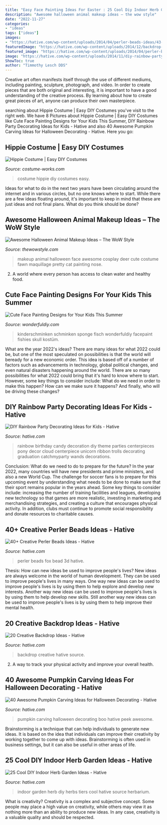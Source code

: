 ```yaml
---
title: "Easy Face Painting Ideas For Easter : 25 Cool Diy Indoor Herb Garden Ideas"
description: "Awesome halloween animal makeup ideas – the wow style"
date: "2022-11-27"
categories:
- "ideas"
tags: ["ideas"]
images:
- "https://hative.com/wp-content/uploads/2014/04/perler-beads-ideas/43-fox-perler-beads.jpg"
featuredImage: "https://hative.com/wp-content/uploads/2014/12/backdrop-ideas/15-creative-backdrop-ideas.jpg"
featured_image: "https://hative.com/wp-content/uploads/2014/04/perler-beads-ideas/43-fox-perler-beads.jpg"
image: "https://hative.com/wp-content/uploads/2014/11/diy-rainbow-party-decorating-ideas/4-candy-decoration.jpg"
ShowToc: true
author: "Timmothy Lesch DDS"
---
```



Creative art often manifests itself through the use of different mediums, including painting, sculpture, photograph, and video. In order to create pieces that are both original and interesting, it is important to have a good understanding of the creative process. By learning about how to create great pieces of art, anyone can produce their own masterpiece.

	

		
searching about Hippie Costume | Easy DIY Costumes you've visit to the right web. We have 8 Pictures about Hippie Costume | Easy DIY Costumes like Cute Face Painting Designs for Your Kids This Summer, DIY Rainbow Party Decorating Ideas for Kids - Hative and also 40 Awesome Pumpkin Carving Ideas for Halloween Decorating - Hative. Here you go:
		
    
## Hippie Costume | Easy DIY Costumes

<img loading=lazy src="https://photos.costume-works.com/full/hippie6.jpg" onerror="this.onerror=null;this.src='https://tse1.mm.bing.net/th?id=OIP.9Di42cwRBlK5zNNeKagqzQHaJ3&amp;pid=15.1';" alt="Hippie Costume | Easy DIY Costumes">

_Source: costume-works.com_

>costume hippie diy costumes easy. 

	

Ideas for what to do in the next two years have been circulating around the internet and in various circles, but no one knows where to start. While there are a few ideas floating around, it's important to keep in mind that these are just ideas and not final plans. What do you think should be done?

    
## Awesome Halloween Animal Makeup Ideas – The WoW Style

<img loading=lazy src="http://thewowstyle.com/wp-content/uploads/2016/06/Top-Animal-Halloween-Makeup.jpg" onerror="this.onerror=null;this.src='https://tse3.mm.bing.net/th?id=OIP.cDmJsC9zEFoKKVm5OPQkJgHaJ3&amp;pid=15.1';" alt="Awesome Halloween Animal Makeup Ideas – The WoW Style">

_Source: thewowstyle.com_

>makeup animal halloween face awesome cosplay deer cute costume fawn maquillage pretty cat painting nose. 

	

2. A world where every person has access to clean water and healthy food. 

    
## Cute Face Painting Designs For Your Kids This Summer

<img loading=lazy src="https://cdn.wonderfuldiy.com/wp-content/uploads/2016/06/Little-fishies.jpg" onerror="this.onerror=null;this.src='https://tse2.mm.bing.net/th?id=OIP.NKrrbcZalw4M5gUTXnUmMgHaJ4&amp;pid=15.1';" alt="Cute Face Painting Designs for Your Kids This Summer">

_Source: wonderfuldiy.com_

>kinderschminken schminken sponge fisch wonderfuldiy facepaint fishies skull kostüm. 

	

What are the year 2022's ideas?
There are many ideas for what 2022 could be, but one of the most speculated on possibilities is that the world will beready for a new economic order. This idea is based off of a number of factors such as advancements in technology, global political changes, and even natural disasters happening around the world. There are so many possibilities for what 2022 could bring that it's hard to know where to start. However, some key things to consider include: What do we need in order to make this happen? How can we make sure it happens? And finally, who will be driving these changes?

    
## DIY Rainbow Party Decorating Ideas For Kids - Hative

<img loading=lazy src="https://hative.com/wp-content/uploads/2014/11/diy-rainbow-party-decorating-ideas/4-candy-decoration.jpg" onerror="this.onerror=null;this.src='https://tse2.mm.bing.net/th?id=OIP.GfTxgQhCKywEmuWykiSTCAHaLG&amp;pid=15.1';" alt="DIY Rainbow Party Decorating Ideas for Kids - Hative">

_Source: hative.com_

>rainbow birthday candy decoration diy theme parties centerpieces pony decor cloud centerpiece unicorn ribbon trolls decorating graduation catchmyparty wands decorations. 

	

Conclusion: What do we need to do to prepare for the future?
In the year 2022, many countries will have new presidents and prime ministers, and also a new World Cup. The challenge for soccer fans is to prepare for this upcoming event by understanding what needs to be done to make sure that their sport remains popular in the years ahead. Some key things to consider include: increasing the number of training facilities and leagues, developing new technology so that games are more realistic, investing in marketing and merchandising strategies, and creating a culture that encourages physical activity. In addition, clubs must continue to promote social responsibility and donate resources to charitable causes.

    
## 40+ Creative Perler Beads Ideas - Hative

<img loading=lazy src="https://hative.com/wp-content/uploads/2014/04/perler-beads-ideas/43-fox-perler-beads.jpg" onerror="this.onerror=null;this.src='https://tse3.mm.bing.net/th?id=OIP.dmiTe7iBTwv9iPZDjWm64AHaG5&amp;pid=15.1';" alt="40+ Creative Perler Beads Ideas - Hative">

_Source: hative.com_

>perler beads fox bead 3d hative. 

	

Thesis: How can new ideas be used to improve people's lives?
New ideas are always welcome in the world of human development. They can be used to improve people's lives in many ways. One way new ideas can be used to improve people's lives is by using them to help explore and develop new interests. Another way new ideas can be used to improve people's lives is by using them to help develop new skills. Still another way new ideas can be used to improve people's lives is by using them to help improve their mental health.

    
## 20 Creative Backdrop Ideas - Hative

<img loading=lazy src="https://hative.com/wp-content/uploads/2014/12/backdrop-ideas/15-creative-backdrop-ideas.jpg" onerror="this.onerror=null;this.src='https://tse4.mm.bing.net/th?id=OIP.jwmRt-z7T6XjPxgeV9cKIgHaLH&amp;pid=15.1';" alt="20 Creative Backdrop Ideas - Hative">

_Source: hative.com_

>backdrop creative hative source. 

	

2. A way to track your physical activity and improve your overall health.

    
## 40 Awesome Pumpkin Carving Ideas For Halloween Decorating - Hative

<img loading=lazy src="https://hative.com/wp-content/uploads/2014/10/pumpkin-carving-ideas/36-peek-a-boo.jpg" onerror="this.onerror=null;this.src='https://tse2.mm.bing.net/th?id=OIP.fLGVosCzVWFA8AS1ujKWEAHaHa&amp;pid=15.1';" alt="40 Awesome Pumpkin Carving Ideas for Halloween Decorating - Hative">

_Source: hative.com_

>pumpkin carving halloween decorating boo hative peek awesome. 

	

Brainstorming is a technique that can help individuals to generate new ideas. It is based on the idea that individuals can improve their creativity by working together to come up with ideas. Brainstorming is often used in business settings, but it can also be useful in other areas of life.

    
## 25 Cool DIY Indoor Herb Garden Ideas - Hative

<img loading=lazy src="https://hative.com/wp-content/uploads/2014/11/indoor-garden/25-tiers-of-herbs.jpg" onerror="this.onerror=null;this.src='https://tse2.mm.bing.net/th?id=OIP.4RnxXOb-65zizvkcVai5qAHaK_&amp;pid=15.1';" alt="25 Cool DIY Indoor Herb Garden Ideas - Hative">

_Source: hative.com_

>indoor garden herb diy herbs tiers cool hative source herbarium. 

	

What is creativity?
Creativity is a complex and subjective concept. Some people may place a high value on creativity, while others may view it as nothing more than an ability to produce new ideas. In any case, creativity is a valuable quality and should be respected.


